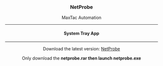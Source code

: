 <br/>
<p align="center">
  <a href="https://github.com/theoneandonlyshadow/Maximus-Shadow">
  </a>
  <h3 align="center">NetProbe</h3>
  <p align="center">
    MaxTac Automation
    <hr>
   <h4 align="center"> System Tray App </h3>
    <hr>
  </p>
</p>
<p align="center"> Download the latest version: <a href="https://github.com/theoneandonlyshadow/NetProbe/blob/main/netprobe.rar">NetProbe</a> </p>
<p align="center"> Only download the <b>netprobe.rar then launch netprobe.exe</b> </p>
